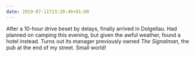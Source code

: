 ```yaml
---
date: 2019-07-11T23:29:48+01:00
---
```


After a 10-hour drive beset by delays, finally arrived in Dolgellau. Had planned on camping this evening, but given the awful weather, found a hotel instead. Turns out its manager previously owned _The Signalman_, the pub at the end of my street. Small world!
